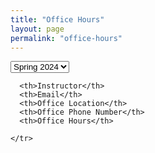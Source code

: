 ```yaml
---
title: "Office Hours"
layout: page
permalink: "office-hours"
---
```


<script src="https://cdnjs.cloudflare.com/ajax/libs/xlsx/0.18.5/xlsx.full.min.js"></script>

<select id="semester" onChange='javascript:update_office_hours();'>
  <option value="office_hours_schedule_spring_2024.xlsx" selected>Spring 2024</option>
</select>

<table id="office_schedule">
  <thead>

      <th>Instructor</th>
      <th>Email</th>
      <th>Office Location</th>
      <th>Office Phone Number</th>
      <th>Office Hours</th>

    </tr>
  </thead>
  <tbody id="office_schedule_listing">
  </tbody>
</table>

<script type="text/javascript">

window.onload = function() {

  update_office_hours();

}

function update_office_hours() {

  var url = document.getElementById('semester').value;
  var element = document.getElementById("office_schedule_listing");

  printOfficeHours( url, element );

}

</script>

